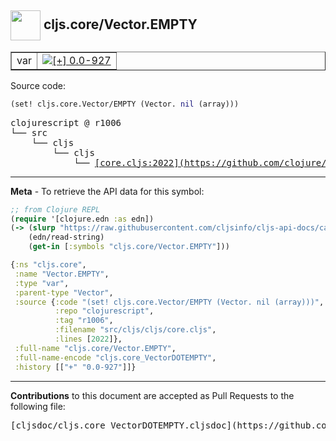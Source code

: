 ## <img width="48px" valign="middle" src="http://i.imgur.com/Hi20huC.png"> cljs.core/Vector.EMPTY

 <table border="1">
<tr>

<td>var</td>
<td><a href="https://github.com/cljsinfo/cljs-api-docs/tree/0.0-927"><img valign="middle" alt="[+] 0.0-927" src="https://img.shields.io/badge/+-0.0--927-lightgrey.svg"></a> </td>
</tr>
</table>






Source code:

```clj
(set! cljs.core.Vector/EMPTY (Vector. nil (array)))
```

 <pre>
clojurescript @ r1006
└── src
    └── cljs
        └── cljs
            └── <ins>[core.cljs:2022](https://github.com/clojure/clojurescript/blob/r1006/src/cljs/cljs/core.cljs#L2022)</ins>
</pre>


---

__Meta__ - To retrieve the API data for this symbol:

```clj
;; from Clojure REPL
(require '[clojure.edn :as edn])
(-> (slurp "https://raw.githubusercontent.com/cljsinfo/cljs-api-docs/catalog/cljs-api.edn")
    (edn/read-string)
    (get-in [:symbols "cljs.core/Vector.EMPTY"]))
```

```clj
{:ns "cljs.core",
 :name "Vector.EMPTY",
 :type "var",
 :parent-type "Vector",
 :source {:code "(set! cljs.core.Vector/EMPTY (Vector. nil (array)))",
          :repo "clojurescript",
          :tag "r1006",
          :filename "src/cljs/cljs/core.cljs",
          :lines [2022]},
 :full-name "cljs.core/Vector.EMPTY",
 :full-name-encode "cljs.core_VectorDOTEMPTY",
 :history [["+" "0.0-927"]]}

```

---

__Contributions__ to this document are accepted as Pull Requests to the following file:

 <pre>
[cljsdoc/cljs.core_VectorDOTEMPTY.cljsdoc](https://github.com/cljsinfo/cljs-api-docs/blob/master/cljsdoc/cljs.core_VectorDOTEMPTY.cljsdoc)
</pre>


